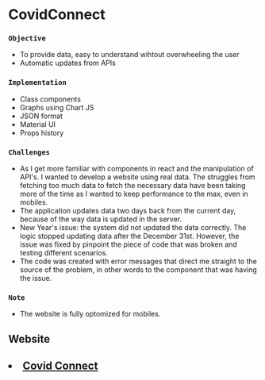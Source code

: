 # CovidConnect
 
### `Objective`
<ul>
 <li>To provide data, easy to understand wihtout overwheeling the user</li>
<li>Automatic updates from APIs</li>
</ul>

### `Implementation`
<ul>
    <li>Class components</li>
   <li>Graphs using Chart JS</li>
   <li>JSON format</li>
    <li>Material UI</li>
    <li>Props history</li>
    
</ul>
 

### `Challenges`
<ul>
    <li>As I get more familiar with components in react and the manipulation of API's. I wanted to develop a website using real data. The struggles from fetching too much data to fetch the necessary data have been taking more of the time as I wanted to keep performance to the max, even in mobiles.</li>
    <li>The application updates data two days back from the current day, because of the way data is updated in the server.</li>
    <li>New Year's issue: the system did not updated the data correctly. The logic stopped updating data after the December 31st. However, the issue was fixed by pinpoint the piece of code that was broken and testing different scenarios.</li>
    <li>The code was created with error messages that direct me straight to the source of the problem, in other words to the component that was having the issue.</li>

</ul>
 
 ### `Note`
 <ul>
    <li>The website is fully optomized for mobiles.</li>
</ul>


  ## Website
  <h2><li><a href="https://covid-connect-git-main.braucalderon.vercel.app/" target="_blank"> Covid Connect</a></li></h2>
  